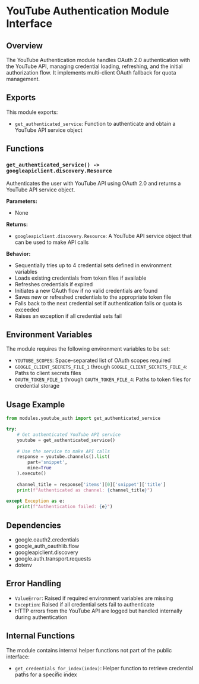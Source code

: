 # YouTube Authentication Module Interface

## Overview
The YouTube Authentication module handles OAuth 2.0 authentication with the YouTube API, managing credential loading, refreshing, and the initial authorization flow. It implements multi-client OAuth fallback for quota management.

## Exports
This module exports:
- `get_authenticated_service`: Function to authenticate and obtain a YouTube API service object

## Functions

### `get_authenticated_service() -> googleapiclient.discovery.Resource`
Authenticates the user with YouTube API using OAuth 2.0 and returns a YouTube API service object.

**Parameters:**
- None

**Returns:**
- `googleapiclient.discovery.Resource`: A YouTube API service object that can be used to make API calls

**Behavior:**
- Sequentially tries up to 4 credential sets defined in environment variables
- Loads existing credentials from token files if available
- Refreshes credentials if expired
- Initiates a new OAuth flow if no valid credentials are found
- Saves new or refreshed credentials to the appropriate token file
- Falls back to the next credential set if authentication fails or quota is exceeded
- Raises an exception if all credential sets fail

## Environment Variables
The module requires the following environment variables to be set:

- `YOUTUBE_SCOPES`: Space-separated list of OAuth scopes required
- `GOOGLE_CLIENT_SECRETS_FILE_1` through `GOOGLE_CLIENT_SECRETS_FILE_4`: Paths to client secrets files
- `OAUTH_TOKEN_FILE_1` through `OAUTH_TOKEN_FILE_4`: Paths to token files for credential storage

## Usage Example
```python
from modules.youtube_auth import get_authenticated_service

try:
    # Get authenticated YouTube API service
    youtube = get_authenticated_service()
    
    # Use the service to make API calls
    response = youtube.channels().list(
        part='snippet',
        mine=True
    ).execute()
    
    channel_title = response['items'][0]['snippet']['title']
    print(f"Authenticated as channel: {channel_title}")
    
except Exception as e:
    print(f"Authentication failed: {e}")
```

## Dependencies
- google.oauth2.credentials
- google_auth_oauthlib.flow
- googleapiclient.discovery
- google.auth.transport.requests
- dotenv

## Error Handling
- `ValueError`: Raised if required environment variables are missing
- `Exception`: Raised if all credential sets fail to authenticate
- HTTP errors from the YouTube API are logged but handled internally during authentication

## Internal Functions
The module contains internal helper functions not part of the public interface:
- `get_credentials_for_index(index)`: Helper function to retrieve credential paths for a specific index 